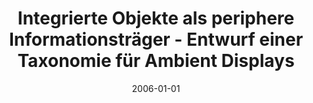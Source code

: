 ---
abstract: ''
authors:
- Andreas Lehner
date: '2006-01-01'
featured: false
links:
- name: Publik
  url: https://publik.tuwien.ac.at/showentry.php?ID=140856&lang=2
publication_types:
- '7'
publishDate: '2006-01-01'
title: Integrierte Objekte als periphere Informationsträger - Entwurf einer Taxonomie
  für Ambient Displays
url_pdf: ''
---